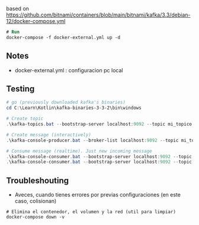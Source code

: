 based on https://github.com/bitnami/containers/blob/main/bitnami/kafka/3.3/debian-12/docker-compose.yml
```ps
# Run
docker-compose -f docker-external.yml up -d
```
## Notes
- docker-external.yml : configuracion pc local
## Testing
```ps1
# go (previously downloaded kafka's binaries)
cd C:\Learn\Kotlin\kafka-binaries-3-3-2\bin\windows

# Create topic
.\kafka-topics.bat --bootstrap-server localhost:9092 --topic mi_topico --create --partitions 1 --replication-factor 1

# Create message (interactively)
.\kafka-console-producer.bat --broker-list localhost:9092 --topic mi_topico

# Consume message (realtime). Just new incoming message
.\kafka-console-consumer.bat --bootstrap-server localhost:9092 --topic mi_topico
.\kafka-console-consumer.bat --bootstrap-server localhost:9092 --topic mi_topico --from-beginning
```

## Troubleshouting
- Aveces, cuando tienes errores por previas configuraciones (en este caso, colisionan)
```
# Elimina el contenedor, el volumen y la red (util para limpiar)
docker-compose down -v
```